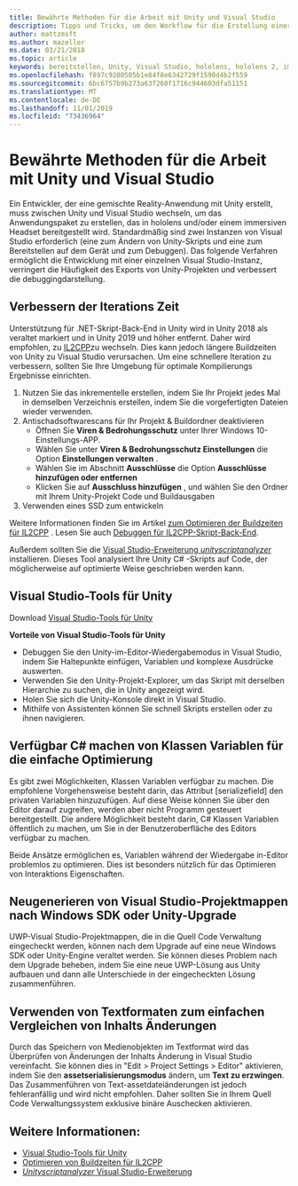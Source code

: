 ```yaml
---
title: Bewährte Methoden für die Arbeit mit Unity und Visual Studio
description: Tipps und Tricks, um den Workflow für die Erstellung einer gemischten Reality-Anwendung mit Unity und Visual Studio zu optimieren.
author: mattzmsft
ms.author: mazeller
ms.date: 03/21/2018
ms.topic: article
keywords: bereitstellen, Unity, Visual Studio, hololens, hololens 2, immersives Headset
ms.openlocfilehash: f897c9280505b1e84f8e6342729f1598d4b2f559
ms.sourcegitcommit: 6bc6757b9b273a63f260f1716c944603dfa51151
ms.translationtype: MT
ms.contentlocale: de-DE
ms.lasthandoff: 11/01/2019
ms.locfileid: "73436964"
---
```

# <a name="best-practices-for-working-with-unity-and-visual-studio"></a>Bewährte Methoden für die Arbeit mit Unity und Visual Studio

Ein Entwickler, der eine gemischte Reality-Anwendung mit Unity erstellt, muss zwischen Unity und Visual Studio wechseln, um das Anwendungspaket zu erstellen, das in hololens und/oder einem immersiven Headset bereitgestellt wird. Standardmäßig sind zwei Instanzen von Visual Studio erforderlich (eine zum Ändern von Unity-Skripts und eine zum Bereitstellen auf dem Gerät und zum Debuggen). Das folgende Verfahren ermöglicht die Entwicklung mit einer einzelnen Visual Studio-Instanz, verringert die Häufigkeit des Exports von Unity-Projekten und verbessert die debuggingdarstellung.

## <a name="improving-iteration-time"></a>Verbessern der Iterations Zeit

Unterstützung für .NET-Skript-Back-End in Unity wird in Unity 2018 als veraltet markiert und in Unity 2019 und höher entfernt. Daher wird empfohlen, zu [IL2CPP](https://docs.unity3d.com/Manual/IL2CPP.html)zu wechseln. Dies kann jedoch längere Buildzeiten von Unity zu Visual Studio verursachen. Um eine schnellere Iteration zu verbessern, sollten Sie Ihre Umgebung für optimale Kompilierungs Ergebnisse einrichten.

1) Nutzen Sie das inkrementelle erstellen, indem Sie Ihr Projekt jedes Mal in demselben Verzeichnis erstellen, indem Sie die vorgefertigten Dateien wieder verwenden.
2) Antischadsoftwarescans für Ihr Projekt & Buildordner deaktivieren
   - Öffnen Sie **Viren & Bedrohungsschutz** unter Ihrer Windows 10-Einstellungs-APP.
   - Wählen Sie unter **Viren & Bedrohungsschutz Einstellungen** die Option **Einstellungen verwalten** .
   - Wählen Sie im Abschnitt **Ausschlüsse** die Option **Ausschlüsse hinzufügen oder entfernen**
   - Klicken Sie auf **Ausschluss hinzufügen** , und wählen Sie den Ordner mit Ihrem Unity-Projekt Code und Buildausgaben
3) Verwenden eines SSD zum entwickeln

Weitere Informationen finden Sie im Artikel [zum Optimieren der Buildzeiten für IL2CPP](https://docs.unity3d.com/Manual/IL2CPP-OptimizingBuildTimes.html) . Lesen Sie auch [Debuggen für IL2CPP-Skript-Back-End](https://docs.unity3d.com/Manual/windowsstore-debugging-il2cpp.html).

Außerdem sollten Sie die [Visual Studio-Erweiterung *unityscriptanalyzer* ](https://github.com/Microsoft/MixedRealityCompanionKit/tree/master/UnityScriptAnalyzer)installieren. Dieses Tool analysiert Ihre Unity C# -Skripts auf Code, der möglicherweise auf optimierte Weise geschrieben werden kann.

## <a name="visual-studio-tools-for-unity"></a>Visual Studio-Tools für Unity

Download [Visual Studio-Tools für Unity](https://docs.microsoft.com/visualstudio/cross-platform/getting-started-with-visual-studio-tools-for-unity?view=vs-2019)

**Vorteile von Visual Studio-Tools für Unity**
* Debuggen Sie den Unity-im-Editor-Wiedergabemodus in Visual Studio, indem Sie Haltepunkte einfügen, Variablen und komplexe Ausdrücke auswerten.
* Verwenden Sie den Unity-Projekt-Explorer, um das Skript mit derselben Hierarchie zu suchen, die in Unity angezeigt wird.
* Holen Sie sich die Unity-Konsole direkt in Visual Studio.
* Mithilfe von Assistenten können Sie schnell Skripts erstellen oder zu ihnen navigieren.

## <a name="expose-c-class-variables-for-easy-tuning"></a>Verfügbar C# machen von Klassen Variablen für die einfache Optimierung

Es gibt zwei Möglichkeiten, Klassen Variablen verfügbar zu machen. Die empfohlene Vorgehensweise besteht darin, das Attribut [serializefield] den privaten Variablen hinzuzufügen. Auf diese Weise können Sie über den Editor darauf zugreifen, werden aber nicht Programm gesteuert bereitgestellt.  Die andere Möglichkeit besteht darin, C# Klassen Variablen öffentlich zu machen, um Sie in der Benutzeroberfläche des Editors verfügbar zu machen. 

Beide Ansätze ermöglichen es, Variablen während der Wiedergabe in-Editor problemlos zu optimieren. Dies ist besonders nützlich für das Optimieren von Interaktions Eigenschaften.

## <a name="regenerate-uwp-visual-studio-solutions-after-windows-sdk-or-unity-upgrade"></a>Neugenerieren von Visual Studio-Projektmappen nach Windows SDK oder Unity-Upgrade

UWP-Visual Studio-Projektmappen, die in die Quell Code Verwaltung eingecheckt werden, können nach dem Upgrade auf eine neue Windows SDK oder Unity-Engine veraltet werden. Sie können dieses Problem nach dem Upgrade beheben, indem Sie eine neue UWP-Lösung aus Unity aufbauen und dann alle Unterschiede in der eingecheckten Lösung zusammenführen.

## <a name="use-text-format-assets-for-easy-comparison-of-content-changes"></a>Verwenden von Textformaten zum einfachen Vergleichen von Inhalts Änderungen

Durch das Speichern von Medienobjekten im Textformat wird das Überprüfen von Änderungen der Inhalts Änderung in Visual Studio vereinfacht. Sie können dies in "Edit > Project Settings > Editor" aktivieren, indem Sie den **assetserialisierungsmodus** ändern, um **Text zu erzwingen**. Das Zusammenführen von Text-assetdateiänderungen ist jedoch fehleranfällig und wird nicht empfohlen. Daher sollten Sie in Ihrem Quell Code Verwaltungssystem exklusive binäre Auschecken aktivieren.

## <a name="see-also"></a>Weitere Informationen:
- [Visual Studio-Tools für Unity](https://visualstudiogallery.msdn.microsoft.com/8d26236e-4a64-4d64-8486-7df95156aba9)
- [Optimieren von Buildzeiten für IL2CPP](https://docs.unity3d.com/Manual/IL2CPP-OptimizingBuildTimes.html)
- [*Unityscriptanalyzer* Visual Studio-Erweiterung](https://github.com/Microsoft/MixedRealityCompanionKit/tree/master/UnityScriptAnalyzer)